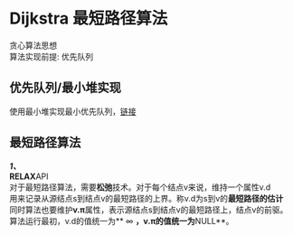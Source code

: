 # Dijkstra 最短路径算法
  
  贪心算法思想<br>
  算法实现前提:	优先队列

## 优先队列/最小堆实现

  使用最小堆实现最小优先队列，[链接](../sort/heap/README.md)

## 最短路径算法

  ***1、***<br>
  **RELAX**API<br>
  对于最短路径算法，需要**松弛**技术。对于每个结点v来说，维持一个属性v.d<br>
  用来记录从源结点s到结点v的最短路径的上界。称v.d为s到v的**最短路径的估计**<br>
  同时算法也要维护**v.π**属性，表示源结点s到结点v的最短路径上，结点v的前驱。<br>
  算法运行最初，v.d的值统一为** ∞ **，v.π的值统一为**NULL**。<br>



